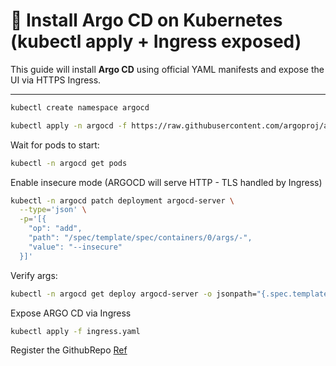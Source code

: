 # 🚀 Install Argo CD on Kubernetes (kubectl apply + Ingress exposed)

This guide will install **Argo CD** using official YAML manifests and expose the UI via HTTPS Ingress.

---

```bash
kubectl create namespace argocd
```

```bash
kubectl apply -n argocd -f https://raw.githubusercontent.com/argoproj/argo-cd/stable/manifests/install.yaml
```

Wait for pods to start:
```bash
kubectl -n argocd get pods
```

Enable insecure mode (ARGOCD will serve HTTP - TLS handled by Ingress)
```bash
kubectl -n argocd patch deployment argocd-server \
  --type='json' \
  -p='[{
    "op": "add",
    "path": "/spec/template/spec/containers/0/args/-",
    "value": "--insecure"
  }]'

```

Verify args:
```bash
kubectl -n argocd get deploy argocd-server -o jsonpath="{.spec.template.spec.containers[0].args}"
```

Expose ARGO CD via Ingress
```bash
kubectl apply -f ingress.yaml
```

Register the GithubRepo [Ref](https://argo-cd.readthedocs.io/en/stable/user-guide/private-repositories/)

